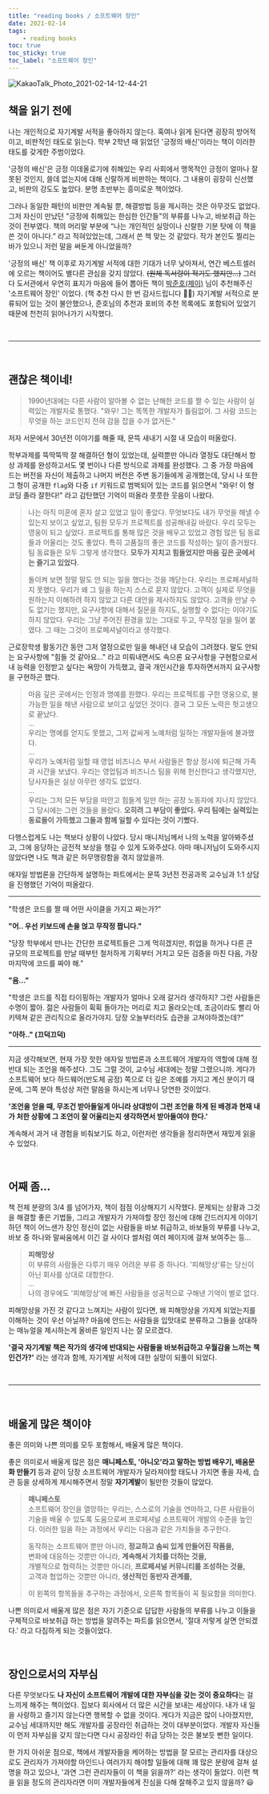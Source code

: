 ```yaml
---
title: "reading books / 소프트웨어 장인"
date: 2021-02-14
tags:
    - reading books
toc: true
toc_sticky: true
toc_label: "소프트웨어 장인"
---
```


![KakaoTalk_Photo_2021-02-14-12-44-21](https://user-images.githubusercontent.com/37354145/107867920-9e17c200-6ec2-11eb-9a81-663bff7a48aa.jpeg)

## 책을 읽기 전에
나는 개인적으로 자기계발 서적을 좋아하지 않는다. 
혹여나 읽게 된다면 굉장히 방어적이고, 비판적인 태도로 읽는다. 
학부 2학년 때 읽었던 '긍정의 배신'이라는 책이 이러한 태도를 갖게한 주범이었다.  
  
'긍정의 배신'은 긍정 이데올로기에 취해있는 우리 사회에서 
맹목적인 긍정이 얼마나 잘못된 것인지, 쓸데 없는지에 대해 신랄하게 비판하는 책이다. 
그 내용이 굉장히 신선했고, 비판의 강도도 높았다. 분명 초반부는 흥미로운 책이었다.  
  
그러나 동일한 패턴의 비판만 계속될 뿐, 해결방법 등을 제시하는 것은 아무것도 없었다. 
그저 자신이 만났던 "긍정에 취해있는 한심한 인간들"의 부류를 나누고, 바보취급 하는 것이 전부였다. 
책의 머리말 부분에 “나는 개인적인 실망이나 신랄한 기분 탓에 이 책을 쓴 것이 아니다.” 라고 적혀있었는데, 
그래서 쓴 책 맞는 것 같았다. 작가 본인도 찔리는 바가 있으니 저런 말을 써둔게 아니었을까?

'긍정의 배신' 책 이후로 자기계발 서적에 대한 기대가 너무 낮아져서, 연간 베스트셀러에 오르는 책이어도 
별다른 관심을 갖지 않았다. ~~(원체 독서량이 적기도 했지만...)~~ 
그러다 도서관에서 우연히 표지가 마음에 들어 뽑아든 책이 [박준호(제이)](https://pjh3749.tistory.com/) 
님이 추천해주신 '소프트웨어 장인' 이었다. (책 추천 다시 한 번 감사드립니다 🙇‍♂️) 
자기계발 서적으로 분류되어 있는 것이 불안했으나, 준호님의 추천과 포비의 추천 목록에도 포함되어 있었기 때문에 
천천히 읽어나가기 시작했다. 

<br>

---

<br>

## 괜찮은 책이네!

> 1990년대에는 다른 사람이 알아볼 수 없는 난해한 코드를 짤 수 있는 사람이 실력있는 개발자로 통했다.
> "와우! 그는 똑똑한 개발자가 틀림없어. 그 사람 코드는 무엇을 하는 코드인지 전혀 감을 잡을 수가 없거든."

저자 서문에서 30년전 이야기를 해줄 때, 문뜩 새내기 시절 내 모습이 떠올랐다.  
  
학부과제를 뚝딱뚝딱 잘 해결하던 형이 있었는데, 실력뿐만 아니라 열정도 대단해서 
항상 과제를 완성하고서도 몇 번이나 다른 방식으로 과제를 완성했다. 
그 중 가장 마음에 드는 버전을 자신이 제출하고 나머지 버전은 주변 동기들에게 공개했는데, 
당시 나 또한 그 형이 공개한 `flag`와 다중 `if` 키워드로 범벅되어 있는 코드를 읽으면서 
"와우! 이 형 코딩 졸라 잘한다!" 라고 감탄했던 기억이 떠올라 풋풋한 웃음이 나왔다.  

> 나는 아직 미혼에 혼자 살고 있었고 일이 좋았다. 무엇보다도 내가 무엇을 해낼 수 있는지 보이고 싶었고, 
> 팀원 모두가 프로젝트를 성공해내길 바랐다. 우리 모두는 영웅이 되고 싶었다. 
> 프로젝트를 통해 많은 것을 배우고 있었고 경험 많은 팀 동료들과 어울리는 것도 좋았다. 
> 특히 고품질의 좋은 코드를 작성하는 일이 즐거웠다. 팀 동료들은 모두 그렇게 생각했다. 
> **모두가 지치고 힘들었지만 마음 깊은 곳에서는 즐기고 있었다.**
>
> 돌이켜 보면 정말 말도 안 되는 일을 했다는 것을 깨닫는다. 우리는 프로페셔널하지 못했다. 
> 우리가 왜 그 일을 하는지 스스로 묻지 않았다. 고객이 실제로 무엇을 원하는지 이해하려 하지 않았고 
> 다른 대안을 제사하지도 않았다. 고객을 만날 수도 없기는 했지만, 요구사항에 대해서 질문을 하지도, 
> 실행할 수 없다는 이야기도 하지 않았다. 우리는 그냥 주어진 환경을 있는 그대로 두고, 
> 무작정 일을 밀어 붙였다. 그 때는 그것이 프로페셔널이라고 생각했다.

근로장학생 활동기간 동안 그저 열정으로만 일을 해내던 내 모습이 그려졌다. 
말도 안되는 요구사항에 "힘들 것 같아요..." 라고 미뤄내면서도 속으론 요구사항을 구현함으로서 
내 능력을 인정받고 싶다는 욕망이 가득했고, 결국 개인시간을 투자하면서까지 요구사항을 구현하곤 했다.  
  
> 마음 깊은 곳에서는 인정과 명예를 원했다. 우리는 프로젝트를 구한 영웅으로, 불가능한 일을 해낸 사람으로 
> 보이고 싶었던 것이다. 결국 그 모든 노력은 헛고생으로 끝났다.  
> ...  
> 우리는 명예를 얻지도 못했고, 그저 값싸게 노예처럼 일하는 개발자들에 불과했다.  
> ...  
> 우리가 노예처럼 일할 때 영업 비즈니스 부서 사람들은 항상 정시에 퇴근해 가족과 시간을 보냈다. 
> 우리는 영업팀과 비즈니스 팀을 위해 헌신한다고 생각했지만, 당사자들은 실상 아무런 생각도 없었다.  
> ...  
> 우리는 그저 모든 부담을 떠안고 힘들게 일만 하는 공장 노동자에 지나지 않았다. 그 당시에는 그런 것들을 몰랐다. 
> **오히려 그 부담이 좋았다. 우리 팀에는 실력있는 동료들이 가득했고 그들과 함께 일할 수 있다는 것이 기뻤다.**
  
다행스럽게도 나는 책보다 상황이 나았다. 당시 매니저님께서 나의 노력을 알아봐주셨고, 
그에 응당하는 금전적 보상을 챙길 수 있게 도와주셨다. 아마 매니저님이 도와주시지 않았다면 
나도 책과 같은 허무맹랑함을 겪지 않았을까.  
  
애자일 방법론을 간단하게 설명하는 파트에서는 문뜩 3년전 전공과목 교수님과 1:1 상담을 진행했던 기억이 떠올랐다.

---

"학생은 코드를 짤 때 어떤 사이클을 가지고 짜는가?"  
  
**"어.. 우선 키보드에 손을 얹고 무작정 짭니다."**  
  
"당장 학부에서 만나는 간단한 프로젝트들은 그게 먹히겠지만, 
취업을 하거나 다른 큰 규모의 프로젝트를 만날 때부턴 철저하게 기획부터 거치고 
모든 검증을 마친 다음, 가장 마지막에 코드를 짜야 해."  
  
**"음..."**  
  
"학생은 코드를 직접 타이핑하는 개발자가 얼마나 오래 갈거라 생각하지? 
그런 사람들은 수명이 짧아. 젊은 사람들이 휙휙 돌아가는 머리로 치고 올라오는데, 
조금이라도 빨리 아키텍쳐 같은 관리직으로 올라가야지.
당장 오늘부터라도 습관을 고쳐야하겠는데?"  
  
**"아하.." (끄덕끄덕)**

---

지금 생각해보면, 현재 가장 핫한 애자일 방법론과 소프트웨어 개발자의 역할에 대해 정반대 되는 조언을 해주셨다. 
그도 그럴 것이, 교수님 세대에는 정말 그랬으니까. 게다가 소프트웨어 보다 하드웨어(반도체 공정) 쪽으로 
더 깊은 조예를 가지고 계신 분이기 때문에, 그쪽 분야 특성상 저런 말씀을 하시는게 너무나 당연한 것이었다. 
  
**'조언을 얻을 때, 무조건 받아들일게 아니라 상대방이 그런 조언을 하게 된 배경과 
현재 내가 처한 상황에 그 조언이 잘 어울리는지 생각하면서 받아들여야 한다.'**  
  
계속해서 과거 내 경험을 비춰보기도 하고, 이런저런 생각들을 정리하면서 재밌게 읽을 수 있었다.  

<br>

## 어째 좀...
책 전체 분량의 3/4 를 넘어가자, 책이 점점 이상해지기 시작했다. 
문제되는 상황과 그것을 해결할 좋은 기법들, 
그리고 개발자가 가져야할 장인 정신에 대해 간드러지게 이야기하던 책이 
어느샌가 장인 정신이 없는 사람들을 바보 취급하고, 바보들의 부류를 나누고, 바보 중 하나와 말싸움에서 이긴 걸 
사이다 썰처럼 여러 페이지에 걸쳐 보여주는 등...  
  
> **피해망상**  
> 이 부류의 사람들은 다루기 매우 어려운 부류 중 하나다. '피해망상'류는 당신이 아닌 회사를 상대로 대항한다.  
> ...  
> 나의 경우에도 '피해망상'에 빠진 사람들을 성공적으로 구해낸 기억이 별로 없다.

피해망상을 가진 것 같다고 느껴지는 사람이 있다면, 왜 피해망상을 가지게 되었는지를 이해하는 것이 우선 아닐까? 
마음에 안드는 사람들을 입맛대로 분류하고 그들을 상대하는 매뉴얼을 제시하는게 올바른 일인지 나는 잘 모르겠다.  

**'결국 자기계발 책은 작가의 생각에 반대되는 사람들을 바보취급하고 우월감을 느끼는 책인건가?'** 
라는 생각과 함께, 자기계발 서적에 대한 실망이 되풀이 되었다. 

<br>

---

<br>

## 배울게 많은 책이야
좋은 의미와 나쁜 의미를 모두 포함해서, 배울게 많은 책이다.  
  
좋은 의미로서 배울게 많은 점은 **매니페스토, '아니오'라고 말하는 방법 배우기, 배움문화 만들기** 등과 같이 
당장 소프트웨어 개발자가 달라져야할 태도나 가지면 좋을 자세, 습관 등을 상세하게 제시해주면서 
정말 **자기계발**이 될만한 것들이 많았다.

> **매니페스토**  
> 소프트웨어 장인을 열망하는 우리는, 스스로의 기술을 연마하고, 
> 다른 사람들이 기술을 배울 수 있도록 도움으로써 프로페셔널 소프트웨어 개발의 수준을 높인다. 
> 이러한 일을 하는 과정에서 우리는 다음과 같은 가치들을 추구한다.
>  
> 동작하는 소프트웨어 뿐만 아니라, **정교하고 솜씨 있게 만들어진 작품을,**  
> 변화에 대응하는 것뿐만 아니라, **계속해서 가치를 더하는 것을,**  
> 개별적으로 협력하는 것뿐만 아니라, **프로페셔널 커뮤니티를 조성하는 것을,**  
> 고객과 협업하는 것뿐만 아니라, **생산적인 동반자 관계를,**  
> 
> 이 왼쪽의 항목들을 추구하는 과정에서, 오른쪽 항목들이 꼭 필요함을 의미한다.

나쁜 의미로서 배울게 많은 점은 자기 기준으로 답답한 사람들의 부류를 나누고 이들을 구체적으로 바보취급 하는 
방법을 알려주는 파트를 읽으면서, '절대 저렇게 살면 안되겠다.' 라고 다짐하게 되는 것들이었다.  
  
<br>
  
## 장인으로서의 자부심
다른 무엇보다도 **나 자신이 소프트웨어 개발에 대한 자부심을 갖는 것이 중요하다**는 걸 느끼게 해주는 책이었다. 
집보다 회사에서 더 많은 시간을 보내는 세상이다. 내가 내 일을 사랑하고 즐기지 않는다면 행복할 수 없을 것이다. 
게다가 지금은 많이 나아졌지만, 교수님 세대까지만 해도 개발자를 공장라인 취급하는 것이 대부분이었다. 
개발자 자신들이 먼저 자부심을 갖지 않는다면 다시 공장라인 취급 당하는 것은 불보듯 뻔한 일이다.  
  
한 가지 아쉬운 점으로, 책에서 개발자들을 케어하는 방법을 잘 모르는 관리자를 대상으로도 
관리자가 가져야할 마인드나 여러가지 해야할 일들에 대해 꽤 많은 분량에 걸쳐 설명을 하고 있으나, 
'과연 그런 관리자들이 이 책을 읽을까?' 라는 생각이 들었다. 이런 책을 읽을 정도의 관리자라면 
이미 개발자들에게 진심을 다해 잘해주고 있지 않을까? 😃
